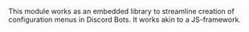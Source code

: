 This module works as an embedded library to streamline creation of configuration menus in Discord
Bots. It works akin to a JS-framework.